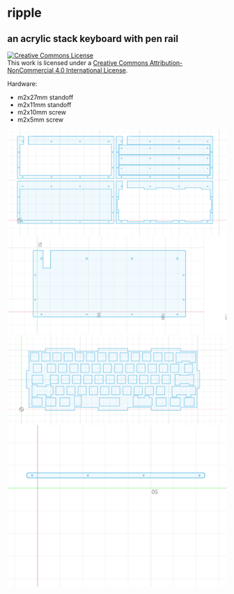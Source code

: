 # ripple


## an acrylic stack keyboard with pen rail

<a rel="license" href="http://creativecommons.org/licenses/by-nc/4.0/"><img alt="Creative Commons License" style="border-width:0" src="https://i.creativecommons.org/l/by-nc/4.0/88x31.png" /></a><br />This work is licensed under a <a rel="license" href="http://creativecommons.org/licenses/by-nc/4.0/">Creative Commons Attribution-NonCommercial 4.0 International License</a>.


Hardware:
* m2x27mm standoff
* m2x11mm standoff
* m2x10mm screw
* m2x5mm screw

![case](/images/casebody.PNG)
![btm](/images/casebottom.PNG)
![plate](/images/plate.PNG)
![rail](/images/rail.PNG)
